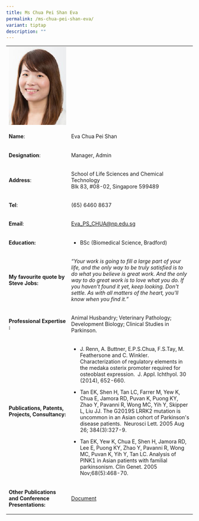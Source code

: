 ```yaml
---
title: Ms Chua Pei Shan Eva
permalink: /ms-chua-pei-shan-eva/
variant: tiptap
description: ""
---
```

<table style="minWidth: 50px">
<colgroup>
<col>
<col>
</colgroup>
<tbody>
<tr>
<td rowspan="1" colspan="1">
<div class="isomer-image-wrapper">
<img style="width: 100%" height="auto" width="100%" alt="​Eva Chua Pei Shan" src="/images/LSCT/EvaChua.jpg">
</div>
</td>
<td rowspan="1" colspan="1">
<p></p>
</td>
</tr>
<tr>
<td rowspan="1" colspan="1">
<p><strong>Name</strong>:&nbsp;&nbsp;&nbsp;&nbsp;&nbsp;&nbsp;&nbsp;&nbsp;&nbsp;&nbsp;&nbsp;&nbsp;&nbsp;&nbsp;&nbsp;&nbsp;&nbsp;&nbsp;&nbsp;&nbsp;&nbsp;&nbsp;&nbsp;&nbsp;&nbsp;</p>
</td>
<td rowspan="1" colspan="1">
<p>​Eva Chua Pei Shan</p>
</td>
</tr>
<tr>
<td rowspan="1" colspan="1">
<p>​<strong>Designation</strong>:</p>
</td>
<td rowspan="1" colspan="1">
<p>​Manager, ​Admin​​</p>
</td>
</tr>
<tr>
<td rowspan="1" colspan="1">
<p><strong>Address</strong>: ​</p>
</td>
<td rowspan="1" colspan="1">
<p>School of Life Sciences and Chemical Technology
<br>Blk 83, #08-02, Singapore 599489​</p>
</td>
</tr>
<tr>
<td rowspan="1" colspan="1">
<p><strong>Tel</strong>: &nbsp;&nbsp;&nbsp; ​</p>
</td>
<td rowspan="1" colspan="1">
<p>(65) 6460 8637</p>
</td>
</tr>
<tr>
<td rowspan="1" colspan="1">
<p><strong>Email</strong>: ​</p>
</td>
<td rowspan="1" colspan="1">
<p><a href="mailto:Eva_PS_CHUA@np.edu.sg" rel="noopener noreferrer nofollow" target="_blank">Eva_PS_CHUA@np.edu.sg</a>
</p>
</td>
</tr>
<tr>
<td rowspan="1" colspan="1">
<p><strong>Education:</strong>
</p>
</td>
<td rowspan="1" colspan="1">
<ul data-tight="true" class="tight">
<li>
<p>BSc (Biomedical Science, Bradford)</p>
</li>
</ul>
</td>
</tr>
<tr>
<td rowspan="1" colspan="1">
<p><strong>My favourite quote by Steve Jobs:</strong>
</p>
</td>
<td rowspan="1" colspan="1">
<p><em>“Your work is going to fill a large part of your life, and the only way to be truly satisfied is to do what you believe is great work. And the only way to do great work is to love what you do. If you haven't found it yet, keep looking. Don't settle. As with all matters of the heart, you'll know when you find it.”</em>
</p>
</td>
</tr>
<tr>
<td rowspan="1" colspan="1">
<p><strong>Professional Expertise​:</strong>
</p>
</td>
<td rowspan="1" colspan="1">
<p>Animal Husbandry; Veterinary Pathology; Development Biology; Clinical
Studies in Parkinson.</p>
</td>
</tr>
<tr>
<td rowspan="1" colspan="1">
<p><strong>Publications, Patents, Projects, Consultancy:</strong>
</p>
</td>
<td rowspan="1" colspan="1">
<ul data-tight="true" class="tight">
<li>
<p>J. Renn, A. Buttner, E.P.S.Chua, F.S.Tay, M. Feathersone and C. Winkler.
Characterization of regulatory elements in the medaka osterix promoter
required for osteoblast expression.&nbsp; J. Appl. Ichthyol. 30 (2014),
652-660.</p>
</li>
<li>
<p>Tan EK, Shen H, Tan LC, Farrer M, Yew K, Chua E, Jamora RD, Puvan K, Puong
KY, Zhao Y, Pavanni R, Wong MC, Yih Y, Skipper L, Liu JJ. The G2019S LRRK2
mutation is uncommon in an Asian cohort of Parkinson's disease patients.&nbsp;
Neurosci Lett. 2005 Aug 26; 384(3):327-9.</p>
</li>
<li>
<p>Tan EK, Yew K, Chua E, Shen H, Jamora RD, Lee E, Puong KY, Zhao Y, Pavanni
R, Wong MC, Puvan K, Yih Y, Tan LC. Analysis of PINK1 in Asian patients
with familial parkinsonism. Clin Genet. 2005 Nov;68(5):468-70.</p>
</li>
</ul>
</td>
</tr>
<tr>
<td rowspan="1" colspan="1">
<p><strong>Other Publications and Conference Presentations:</strong>
</p>
</td>
<td rowspan="1" colspan="1">
<p><a href="/files/LSCT/OtherPublications_Eva.pdf" rel="noopener noreferrer nofollow" target="_blank">Document</a>
</p>
</td>
</tr>
</tbody>
</table>
<p></p>